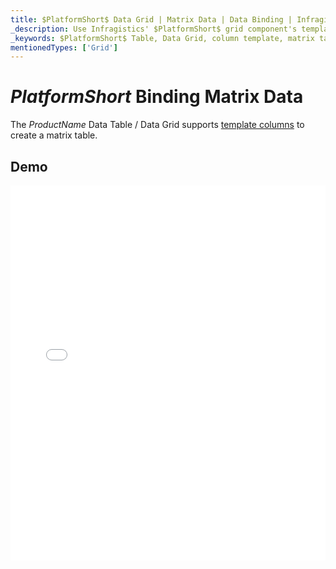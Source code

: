 ```yaml
---
title: $PlatformShort$ Data Grid | Matrix Data | Data Binding | Infragistics
_description: Use Infragistics' $PlatformShort$ grid component's template columns to create a matrix table. View our $ProductName$ table demos!
_keywords: $PlatformShort$ Table, Data Grid, column template, matrix table, $ProductName$, data binding, Infragistics
mentionedTypes: ['Grid']
---
```


# $PlatformShort$ Binding Matrix Data

The $ProductName$ Data Table / Data Grid supports [template columns](data-grid-column-types.md#template-column) to create a matrix table.

## Demo

<div class="sample-container loading" style="height: 600px">
    <iframe id="data-grid-type-matrix-table-iframe" src='{environment:demosBaseUrl}/grids/data-grid-type-matrix-table' width="100%" height="100%" seamless frameBorder="0" onload="onXPlatSampleIframeContentLoaded(this);"></iframe>
</div>
<sample-button src="grids/data-grid/type-matrix-table"></sample-button>
